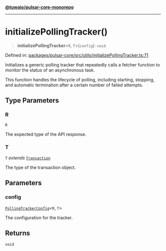 [**@tuwaio/pulsar-core-monorepo**](../../../README.md)

***

# initializePollingTracker()

> **initializePollingTracker**\<`R`, `T`\>(`config`): `void`

Defined in: [packages/pulsar-core/src/utils/initializePollingTracker.ts:71](https://github.com/TuwaIO/pulsar-core/blob/0e38c45af47a22f2964c34317a312727e4eff883/packages/pulsar-core/src/utils/initializePollingTracker.ts#L71)

Initializes a generic polling tracker that repeatedly calls a fetcher function
to monitor the status of an asynchronous task.

This function handles the lifecycle of polling, including starting, stopping,
and automatic termination after a certain number of failed attempts.

## Type Parameters

### R

`R`

The expected type of the API response.

### T

`T` *extends* [`Transaction`](../type-aliases/Transaction.md)

The type of the transaction object.

## Parameters

### config

[`PollingTrackerConfig`](../type-aliases/PollingTrackerConfig.md)\<`R`, `T`\>

The configuration for the tracker.

## Returns

`void`
